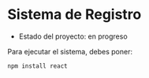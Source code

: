 <h1> Sistema de Registro</h1>

- Estado del proyecto: en progreso

Para ejecutar el sistema, debes poner:

```npm install react```
